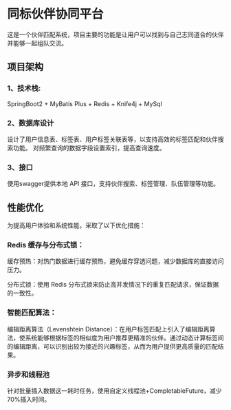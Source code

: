 # 同标伙伴协同平台

这是一个伙伴匹配系统，项目主要的功能是让用户可以找到与自己志同道合的伙伴并能够一起组队交流。

## 项目架构

### 1、技术栈:
SpringBoot2 + MyBatis Plus + Redis + Knife4j + MySql 

### 2、数据库设计
设计了用户信息表、标签表、用户标签关联表等，以支持高效的标签匹配和伙伴搜索功能。
对频繁查询的数据字段设置索引，提高查询速度。

### 3、接口
使用swagger提供本地 API 接口，支持伙伴搜索、标签管理、队伍管理等功能。

## 性能优化
为提高用户体验和系统性能，采取了以下优化措施：

### Redis 缓存与分布式锁：
缓存预热：对热门数据进行缓存预热，避免缓存穿透问题，减少数据库的直接访问压力。

分布式锁：使用 Redis 分布式锁来防止高并发情况下的重复匹配请求，保证数据的一致性。

### 智能匹配算法：
编辑距离算法（Levenshtein Distance）：在用户标签匹配上引入了编辑距离算法，使系统能够根据标签的相似度为用户推荐更精准的伙伴。通过动态计算标签间的编辑距离，可以识别出较为接近的兴趣标签，从而为用户提供更高质量的匹配结果。

### 异步和线程池
针对批量插入数据这一耗时任务，使用自定义线程池+CompletableFuture，减少70%插入时间。

